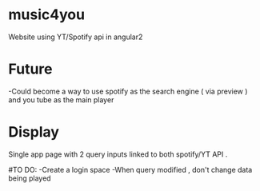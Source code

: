 # music4you

Website using YT/Spotify api in angular2

# Future
-Could become a way to use spotify as the search engine ( via preview )  and you tube as the main player

# Display

Single app page with 2 query inputs linked to both spotify/YT API .

#TO DO:
-Create a login space 
-When query modified , don't change data being played

